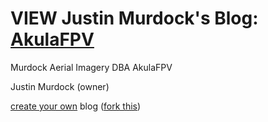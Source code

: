# VIEW Justin Murdock's Blog: [AkulaFPV](https://akulafpv.github.io/)

Murdock Aerial Imagery DBA AkulaFPV

Justin Murdock (owner)

[create your own](https://howchoo.com/git/how-to-blog-in-markdown-using-github-and-jekyll-now) blog ([fork this](https://github.com/barryclark/jekyll-now))

